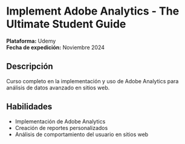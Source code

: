 # Implement Adobe Analytics - The Ultimate Student Guide

**Plataforma:** Udemy  
**Fecha de expedición:** Noviembre 2024  

## Descripción
Curso completo en la implementación y uso de Adobe Analytics para análisis de datos avanzado en sitios web.

## Habilidades
- Implementación de Adobe Analytics
- Creación de reportes personalizados
- Análisis de comportamiento del usuario en sitios web
